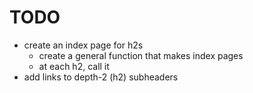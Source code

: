 # TODO

- create an index page for h2s
	- create a general function that makes index pages
	- at each h2, call it
- add links to depth-2 (h2) subheaders
